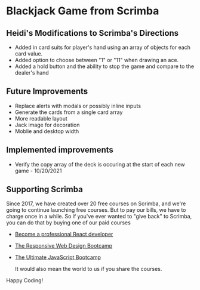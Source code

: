 # Blackjack Game from Scrimba

## Heidi's Modifications to Scrimba's Directions

- Added in card suits for player's hand using an array of objects for each card value.
- Added option to choose between "1" or "11" when drawing an ace.
- Added a hold button and the ability to stop the game and compare to the dealer's hand

## Future Improvements

- Replace alerts with modals or possibly inline inputs
- Generate the cards from a single card array
- More readable layout
- Jack image for decoration
- Moblie and desktop width

## Implemented improvements

- Verify the copy array of the deck is occuring at the start of each new game - 10/20/2021

## Supporting Scrimba

Since 2017, we have created over 20 free courses on Scrimba, and we're going to
continue launching free courses. But to pay our bills, we have to charge once
in a while. So if you've ever wanted to "give back" to Scrimba, you can do that by buying
	one of our paid courses

- [Become a professional React developer](https://scrimba.com/course/greact)
- [The Responsive Web Design Bootcamp](https://scrimba.com/course/gresponsive)
- [The Ultimate JavaScript Bootcamp](https://scrimba.com/course/gjavascript)

	It would also mean the world to us if you share the courses.  

Happy Coding!
